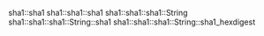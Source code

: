 sha1::sha1
 sha1::sha1::sha1
  sha1::sha1::sha1::String
   sha1::sha1::sha1::String::sha1
   sha1::sha1::sha1::String::sha1_hexdigest
